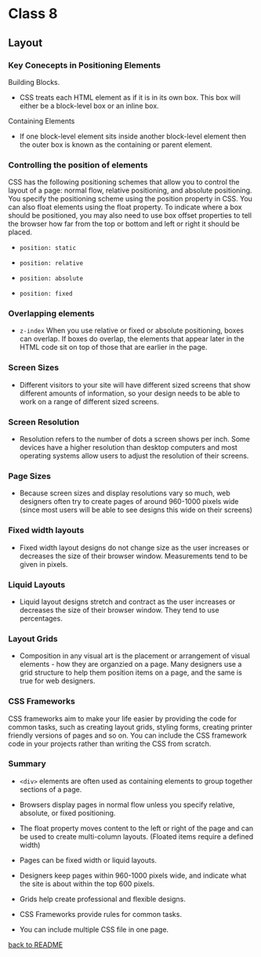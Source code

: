 # Class 8

## Layout

### Key Conecepts in Positioning Elements

Building Blocks.

- CSS treats each HTML element as if it is in its own box. This box will either be a block-level box or an inline box.

Containing Elements

- If one block-level element sits inside another block-level element then the outer box is known as the containing or parent element.

### Controlling the position of elements

CSS has the following positioning schemes that allow you to control the layout of a page: normal flow, relative positioning, and absolute positioning. You specify the positioning scheme using the position property in CSS. You can also float elements using the float property. To indicate where a box should be positioned, you may also need to use box offset properties to tell the browser how far from the top or bottom and left or right it should be placed.

- `position: static`

- `position: relative`

- `position: absolute`

- `position: fixed`

### Overlapping elements

- `z-index` When you use relative or fixed or absolute positioning, boxes can overlap. If boxes do overlap, the elements that appear later in the HTML code sit on top of those that are earlier in the page.

### Screen Sizes

- Different visitors to your site will have different sized screens that show different amounts of information, so your design needs to be able to work on a range of different sized screens.

### Screen Resolution

- Resolution refers to the number of dots a screen shows per inch. Some devices have a higher resolution than desktop computers and most operating systems allow users to adjust the resolution of their screens.

### Page Sizes

- Because screen sizes and display resolutions vary so much, web designers often try to create pages of around 960-1000 pixels wide (since most users will be able to see designs this wide on their screens)

### Fixed width layouts

- Fixed width layout designs do not change size as the user increases or decreases the size of their browser window. Measurements tend to be given in pixels.

### Liquid Layouts

- Liquid layout designs stretch and contract as the user increases or decreases the size of their browser window. They tend to use percentages.

### Layout Grids

- Composition in any visual art is the placement or arrangement of visual elements - how they are organzied on a page. Many designers use a grid structure to help them position items on a page, and the same is true for web designers.

### CSS Frameworks

CSS frameworks aim to make your life easier by providing the code for common tasks, such as creating layout grids, styling forms, creating printer friendly versions of pages and so on. You can include the CSS framework code in your projects rather than writing the CSS from scratch.

### Summary

- `<div>` elements are often used as containing elements to group together sections of a page.

- Browsers display pages in normal flow unless you specify relative, absolute, or fixed positioning.

- The float property moves content to the left or right of the page and can be used to create multi-column layouts. (Floated items require a defined width)

- Pages can be fixed width or liquid layouts.

- Designers keep pages within 960-1000 pixels wide, and indicate what the site is about within the top 600 pixels.

- Grids help create professional and flexible designs.

- CSS Frameworks provide rules for common tasks.

- You can include multiple CSS file in one page.

[back to README](README.md)

